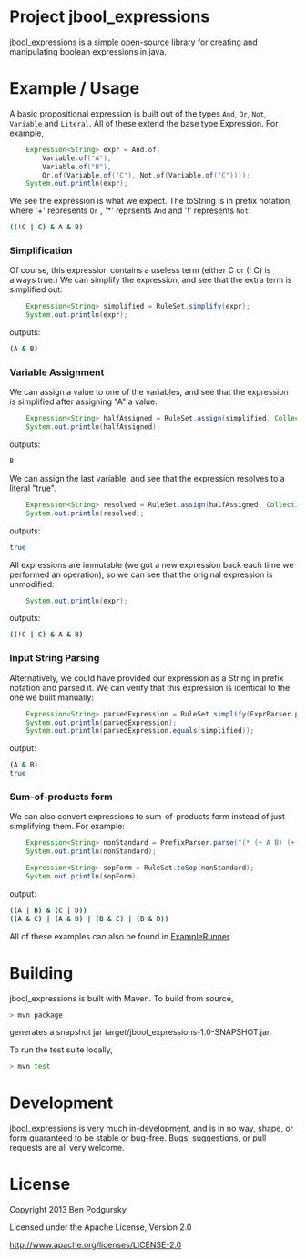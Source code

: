 Project jbool_expressions
========

jbool_expressions is a simple open-source library for creating and manipulating boolean expressions in java.

Example / Usage
====

A basic propositional expression is built out of the types `And`, `Or`, `Not`, `Variable` and `Literal`.  All of these extend the base type Expression.  For example,

```java
    Expression<String> expr = And.of(
        Variable.of("A"),
        Variable.of("B"),
        Or.of(Variable.of("C"), Not.of(Variable.of("C"))));
    System.out.println(expr);
```
We see the expression is what we expect.  The toString is in prefix notation, where '+' represents `Or` , '*' reprsents `And` and '!' represents `Not`:

```bash
((!C | C) & A & B)
```

### Simplification ###

Of course, this expression contains a useless term (either C or (! C) is always true.)  We can simplify the expression, and see that the extra term is simplified out:

```java
    Expression<String> simplified = RuleSet.simplify(expr);
    System.out.println(expr);
```
outputs:

```bash
(A & B)
```

### Variable Assignment ###

We can assign a value to one of the variables, and see that the expression is simplified after assigning "A" a value:

```java
    Expression<String> halfAssigned = RuleSet.assign(simplified, Collections.singletonMap("A", true));
    System.out.println(halfAssigned);
```
outputs:

```bash
B
```

We can assign the last variable, and see that the expression resolves to a literal "true".

```java
    Expression<String> resolved = RuleSet.assign(halfAssigned, Collections.singletonMap("B", true));
    System.out.println(resolved);
```
outputs:

```bash
true
```

All expressions are immutable (we got a new expression back each time we performed an operation), so we can see that the original expression is unmodified:

```java
    System.out.println(expr);
```
outputs:
```bash
((!C | C) & A & B)
```

### Input String Parsing ###

Alternatively, we could have provided our expression as a String in prefix notation and parsed it.  We can verify that this expression is identical to the one we built manually:

```java
    Expression<String> parsedExpression = RuleSet.simplify(ExprParser.parse("( ( (! C) | C) & A & B)"));
    System.out.println(parsedExpression);
    System.out.println(parsedExpression.equals(simplified));
```
output:
```bash
(A & B)
true
```

### Sum-of-products form ###

We can also convert expressions to sum-of-products form instead of just simplifying them.  For example:

```java
    Expression<String> nonStandard = PrefixParser.parse("(* (+ A B) (+ C D))");
    System.out.println(nonStandard);

    Expression<String> sopForm = RuleSet.toSop(nonStandard);
    System.out.println(sopForm);
```

output:

```bash
((A | B) & (C | D))
((A & C) | (A & D) | (B & C) | (B & D))
```

All of these examples can also be found in [ExampleRunner](https://github.com/bpodgursky/jbool_expressions/blob/master/src/main/java/com/bpodgursky/jbool_expressions/example/ExampleRunner.java)

Building
====

jbool_expressions is built with Maven.  To build from source,

```bash
> mvn package
```

generates a snapshot jar target/jbool_expressions-1.0-SNAPSHOT.jar.

To run the test suite locally,

```bash
> mvn test
```

Development
====

jbool_expressions is very much in-development, and is in no way, shape, or form guaranteed to be stable or bug-free.  Bugs, suggestions, or pull requests are all very welcome.

License
====
Copyright 2013 Ben Podgursky

Licensed under the Apache License, Version 2.0

http://www.apache.org/licenses/LICENSE-2.0

